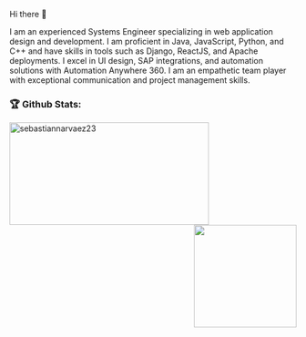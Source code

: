 Hi there 👋

I am an experienced Systems Engineer specializing in web application design and development. I am proficient in Java, JavaScript, Python, and C++ and have skills in tools such as Django, ReactJS, and Apache deployments. I excel in UI design, SAP integrations, and automation solutions with Automation Anywhere 360. I am an empathetic team player with exceptional communication and project management skills.

### 🏆 Github Stats:
<img align="left" width="350em" height="180em" src="https://github-readme-stats.vercel.app/api/top-langs/?username=sebastiannarvaez23&langs_count=10&theme=tokyonight&layout=compact" alt="sebastiannarvaez23"/>
<img  align="right" height="180em" src="https://github-readme-stats-eight-theta.vercel.app/api?username=sebastiannarvaez23&show_icons=true&theme=algolia&include_all_commits=true&count_private=true"/>
